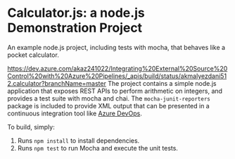 Calculator.js: a node.js Demonstration Project
==============================================
An example node.js project, including tests with mocha, that behaves like
a pocket calculator.

https://dev.azure.com/akaz241022/Integrating%20External%20Source%20Control%20with%20Azure%20Pipelines/_apis/build/status/akmalyezdani512.calculator?branchName=master
The project contains a simple node.js application that exposes REST APIs
to perform arithmetic on integers, and provides a test suite with mocha
and chai.  The `mocha-junit-reporters` package is included to provide XML
output that can be presented in a continuous integration tool like
[Azure DevOps](https://azure.com/devops).

To build, simply:

1. Runs `npm install` to install dependencies.
2. Runs `npm test` to run Mocha and execute the unit tests.

